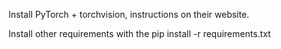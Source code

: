 Install PyTorch + torchvision, instructions on their website.

Install other requirements with the
pip install -r requirements.txt